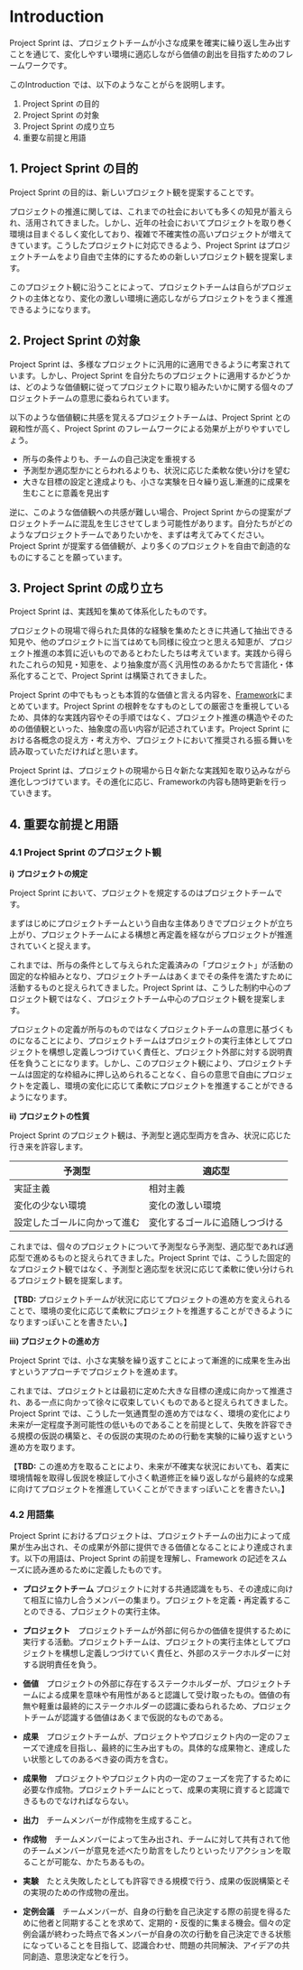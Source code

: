 # Introduction

Project Sprint は、プロジェクトチームが小さな成果を確実に繰り返し生み出すことを通じて、変化しやすい環境に適応しながら価値の創出を目指すためのフレームワークです。

このIntroduction では、以下のようなことがらを説明します。
  1. Project Sprint の目的
  2. Project Sprint の対象
  3. Project Sprint の成り立ち
  4. 重要な前提と用語

## 1. Project Sprint の目的

Project Sprint の目的は、新しいプロジェクト観を提案することです。

プロジェクトの推進に関しては、これまでの社会においても多くの知見が蓄えられ、活用されてきました。しかし、近年の社会においてプロジェクトを取り巻く環境は目まぐるしく変化しており、複雑で不確実性の高いプロジェクトが増えてきています。こうしたプロジェクトに対応できるよう、Project Sprint はプロジェクトチームをより自由で主体的にするための新しいプロジェクト観を提案します。

このプロジェクト観に沿うことによって、プロジェクトチームは自らがプロジェクトの主体となり、変化の激しい環境に適応しながらプロジェクトをうまく推進できるようになります。

## 2. Project Sprint の対象

Project Sprint は、多様なプロジェクトに汎用的に適用できるように考案されています。しかし、Project Sprint を自分たちのプロジェクトに適用するかどうかは、どのような価値観に従ってプロジェクトに取り組みたいかに関する個々のプロジェクトチームの意思に委ねられています。

以下のような価値観に共感を覚えるプロジェクトチームは、Project Sprint との親和性が高く、Project Sprint のフレームワークによる効果が上がりやすいでしょう。

- 所与の条件よりも、チームの自己決定を重視する
- 予測型か適応型かにとらわれるよりも、状況に応じた柔軟な使い分けを望む
- 大きな目標の設定と達成よりも、小さな実験を日々繰り返し漸進的に成果を生むことに意義を見出す

逆に、このような価値観への共感が難しい場合、Project Sprint からの提案がプロジェクトチームに混乱を生じさせてしまう可能性があります。自分たちがどのようなプロジェクトチームでありたいかを、まずは考えてみてください。Project Sprint が提案する価値観が、より多くのプロジェクトを自由で創造的なものにすることを願っています。

## 3. Project Sprint の成り立ち

Project Sprint は、実践知を集めて体系化したものです。

プロジェクトの現場で得られた具体的な経験を集めたときに共通して抽出できる知見や、他のプロジェクトに当てはめても同様に役立つと思える知恵が、プロジェクト推進の本質に近いものであるとわたしたちは考えています。実践から得られたこれらの知見・知恵を、より抽象度が高く汎用性のあるかたちで言語化・体系化することで、Project Sprint は構築されてきました。

Project Sprint の中でももっとも本質的な価値と言える内容を、[Framework](framework.md)にまとめています。Project Sprint の根幹をなすものとしての厳密さを重視しているため、具体的な実践内容やその手順ではなく、プロジェクト推進の構造やそのための価値観といった、抽象度の高い内容が記述されています。Project Sprint における各概念の捉え方・考え方や、プロジェクトにおいて推奨される振る舞いを読み取っていただければと思います。

Project Sprint は、プロジェクトの現場から日々新たな実践知を取り込みながら進化しつづけています。その進化に応じ、Frameworkの内容も随時更新を行っていきます。

## 4. 重要な前提と用語

### 4.1 Project Sprint のプロジェクト観

**i) プロジェクトの規定**

Project Sprint において、プロジェクトを規定するのはプロジェクトチームです。

まずはじめにプロジェクトチームという自由な主体ありきでプロジェクトが立ち上がり、プロジェクトチームによる構想と再定義を経ながらプロジェクトが推進されていくと捉えます。

これまでは、所与の条件として与えられた定義済みの「プロジェクト」が活動の固定的な枠組みとなり、プロジェクトチームはあくまでその条件を満たすために活動するものと捉えられてきました。Project Sprint は、こうした制約中心のプロジェクト観ではなく、プロジェクトチーム中心のプロジェクト観を提案します。

プロジェクトの定義が所与のものではなくプロジェクトチームの意思に基づくものになることにより、プロジェクトチームはプロジェクトの実行主体としてプロジェクトを構想し定義しつづけていく責任と、プロジェクト外部に対する説明責任を負うことになります。しかし、このプロジェクト観により、プロジェクトチームは固定的な枠組みに押し込められることなく、自らの意思で自由にプロジェクトを定義し、環境の変化に応じて柔軟にプロジェクトを推進することができるようになります。

**ii) プロジェクトの性質**

Project Sprint のプロジェクト観は、予測型と適応型両方を含み、状況に応じた行き来を許容します。

|  予測型  |  適応型  |
| ---- | ---- |
|  実証主義  |  相対主義  |
|  変化の少ない環境  |  変化の激しい環境  |
|  設定したゴールに向かって進む  |  変化するゴールに追随しつづける  |

これまでは、個々のプロジェクトについて予測型なら予測型、適応型であれば適応型で進めるものと捉えられてきました。Project Sprint では、こうした固定的なプロジェクト観ではなく、予測型と適応型を状況に応じて柔軟に使い分けられるプロジェクト観を提案します。

【**TBD:** プロジェクトチームが状況に応じてプロジェクトの進め方を変えられることで、環境の変化に応じて柔軟にプロジェクトを推進することができるようになりますっぽいことを書きたい。】

**iii) プロジェクトの進め方**

Project Sprint では、小さな実験を繰り返すことによって漸進的に成果を生み出すというアプローチでプロジェクトを進めます。

これまでは、プロジェクトとは最初に定めた大きな目標の達成に向かって推進され、ある一点に向かって徐々に収束していくものであると捉えられてきました。Project Sprint では、こうした一気通貫型の進め方ではなく、環境の変化により未来が一定程度予測可能性の低いものであることを前提として、失敗を許容できる規模の仮説の構築と、その仮説の実現のための行動を実験的に繰り返すという進め方を取ります。

【**TBD:** この進め方を取ることにより、未来が不確実な状況においても、着実に環境情報を取得し仮説を検証して小さく軌道修正を繰り返しながら最終的な成果に向けてプロジェクトを推進していくことができますっぽいことを書きたい。】

### 4.2 用語集

Project Sprint におけるプロジェクトは、プロジェクトチームの出力によって成果が生み出され、その成果が外部に提供できる価値となることにより達成されます。以下の用語は、Project Sprint の前提を理解し、Framework の記述をスムーズに読み進めるために定義したものです。

- **プロジェクトチーム**  プロジェクトに対する共通認識をもち、その達成に向けて相互に協力し合うメンバーの集まり。プロジェクトを定義・再定義することのできる、プロジェクトの実行主体。

- **プロジェクト**　プロジェクトチームが外部に何らかの価値を提供するために実行する活動。プロジェクトチームは、プロジェクトの実行主体としてプロジェクトを構想し定義しつづけていく責任と、外部のステークホルダーに対する説明責任を負う。

- **価値**　プロジェクトの外部に存在するステークホルダーが、プロジェクトチームによる成果を意味や有用性があると認識して受け取ったもの。価値の有無や軽重は最終的にステークホルダーの認識に委ねられるため、プロジェクトチームが認識する価値はあくまで仮説的なものである。

- **成果**　プロジェクトチームが、プロジェクトやプロジェクト内の一定のフェーズで達成を目指し、最終的に生み出すもの。具体的な成果物と、達成したい状態としてのあるべき姿の両方を含む。

- **成果物**　プロジェクトやプロジェクト内の一定のフェーズを完了するために必要な作成物。プロジェクトチームにとって、成果の実現に資すると認識できるものでなければならない。

- **出力**　チームメンバーが作成物を生成すること。

- **作成物**　チームメンバーによって生み出され、チームに対して共有されて他のチームメンバーが意見を述べたり助言をしたりといったリアクションを取ることが可能な、かたちあるもの。

- **実験**　たとえ失敗したとしても許容できる規模で行う、成果の仮説構築とその実現のための作成物の産出。

- **定例会議**　チームメンバーが、自身の行動を自己決定する際の前提を得るために他者と同期することを求めて、定期的・反復的に集まる機会。個々の定例会議が終わった時点で各メンバーが自身の次の行動を自己決定できる状態になっていることを目指して、認識合わせ、問題の共同解決、アイデアの共同創造、意思決定などを行う。

